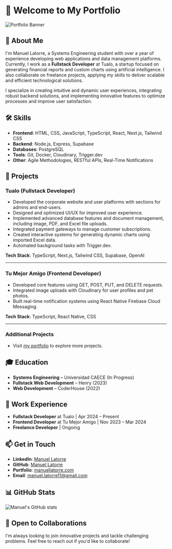 # 👋 Welcome to My Portfolio

![Portfolio Banner](https://via.placeholder.com/1200x300)

## 🚀 About Me

I'm Manuel Latorre, a Systems Engineering student with over a year of experience developing web applications and data management platforms. Currently, I work as a **Fullstack Developer** at Tualo, a startup focused on generating financial reports and custom charts using artificial intelligence. I also collaborate on freelance projects, applying my skills to deliver scalable and efficient technological solutions.

I specialize in creating intuitive and dynamic user experiences, integrating robust backend solutions, and implementing innovative features to optimize processes and improve user satisfaction.

## 🛠️ Skills

- **Frontend**: HTML, CSS, JavaScript, TypeScript, React, Next.js, Tailwind CSS
- **Backend**: Node.js, Express, Supabase
- **Databases**: PostgreSQL
- **Tools**: Git, Docker, Cloudinary, Trigger.dev
- **Other**: Agile Methodologies, RESTful APIs, Real-Time Notifications

## 💼 Projects

### **Tualo** (Fullstack Developer)
- Developed the corporate website and user platforms with sections for admins and end-users.
- Designed and optimized UI/UX for improved user experience.
- Implemented advanced database features and document management, including image, PDF, and Excel file uploads.
- Integrated payment gateways to manage customer subscriptions.
- Created interactive systems for generating dynamic charts using imported Excel data.
- Automated background tasks with Trigger.dev.

**Tech Stack**: TypeScript, Next.js, Tailwind CSS, Supabase, OpenAI

---

### **Tu Mejor Amigo** (Frontend Developer)
- Developed core features using GET, POST, PUT, and DELETE requests.
- Integrated image uploads with Cloudinary for user profiles and pet photos.
- Built real-time notification systems using React Native Firebase Cloud Messaging.

**Tech Stack**: TypeScript, React Native, CSS

---

### Additional Projects
- Visit [my portfolio](https://www.manuellatorre.com) to explore more projects.

## 🎓 Education

- **Systems Engineering** – Universidad CAECE (In Progress)
- **Fullstack Web Development** – Henry (2023)
- **Web Development** – CoderHouse (2022)

## 💼 Work Experience

- **Fullstack Developer** at Tualo | Apr 2024 – Present
- **Frontend Developer** at Tu Mejor Amigo | Nov 2023 – Mar 2024
- **Freelance Developer** | Ongoing

## 📫 Get in Touch

- **LinkedIn**: [Manuel Latorre](https://www.linkedin.com/in/manuel-latorre-frontend-developer/)
- **GitHub**: [Manuel Latorre](https://github.com/Manuel-latorre)
- **Portfolio**: [manuellatorre.com](https://www.manuellatorre.com)
- **Email**: manuel.latorre11@gmail.com

## 📊 GitHub Stats

![Manuel's GitHub stats](https://github-readme-stats.vercel.app/api?username=Manuel-latorre&show_icons=true&theme=radical)

## 🤝 Open to Collaborations

I'm always looking to join innovative projects and tackle challenging problems. Feel free to reach out if you'd like to collaborate!
